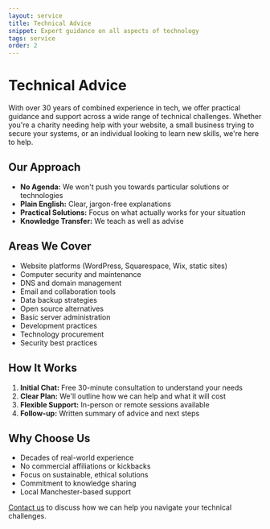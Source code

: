 ```yaml
---
layout: service
title: Technical Advice
snippet: Expert guidance on all aspects of technology
tags: service
order: 2
---
```


# Technical Advice

With over 30 years of combined experience in tech, we offer practical guidance and support across a wide range of technical challenges. Whether you're a charity needing help with your website, a small business trying to secure your systems, or an individual looking to learn new skills, we're here to help.

## Our Approach

- **No Agenda:** We won't push you towards particular solutions or technologies
- **Plain English:** Clear, jargon-free explanations
- **Practical Solutions:** Focus on what actually works for your situation
- **Knowledge Transfer:** We teach as well as advise

## Areas We Cover

- Website platforms (WordPress, Squarespace, Wix, static sites)
- Computer security and maintenance
- DNS and domain management
- Email and collaboration tools
- Data backup strategies
- Open source alternatives
- Basic server administration
- Development practices
- Technology procurement
- Security best practices

## How It Works

1. **Initial Chat:** Free 30-minute consultation to understand your needs
2. **Clear Plan:** We'll outline how we can help and what it will cost
3. **Flexible Support:** In-person or remote sessions available
4. **Follow-up:** Written summary of advice and next steps

## Why Choose Us

- Decades of real-world experience
- No commercial affiliations or kickbacks
- Focus on sustainable, ethical solutions
- Commitment to knowledge sharing
- Local Manchester-based support

[Contact us](/contact/) to discuss how we can help you navigate your technical challenges.

